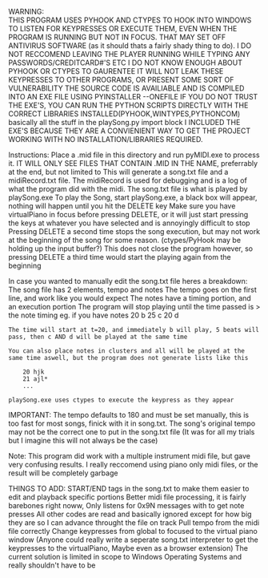 WARNING:	
	THIS PROGRAM USES PYHOOK AND CTYPES TO HOOK INTO WINDOWS TO LISTEN FOR KEYPRESSES OR EXECUTE THEM, EVEN WHEN THE PROGRAM IS RUNNING BUT NOT IN FOCUS.
	THAT MAY SET OFF ANTIVIRUS SOFTWARE (as it should thats a fairly shady thing to do).
	I DO NOT RECCOMEND LEAVING THE PLAYER RUNNING WHILE TYPING ANY PASSWORDS/CREDITCARD#'S ETC
	I DO NOT KNOW ENOUGH ABOUT PYHOOK OR CTYPES TO GAURENTEE IT WILL NOT LEAK THESE KEYPRESSES TO OTHER PROGRAMS, OR PRESENT SOME SORT OF VULNERABILITY
	THE SOURCE CODE IS AVAILIABLE AND IS COMPILED INTO AN EXE FILE USING PYINSTALLER --ONEFILE
	IF YOU DO NOT TRUST THE EXE'S, YOU CAN RUN THE PYTHON SCRIPTS DIRECTLY WITH THE CORRECT LIBRARIES INSTALLED(PYHOOK,WINTYPES,PYTHONCOM) basically all the stuff in the playSong.py import block
	I INCLUDED THE EXE'S BECAUSE THEY ARE A CONVIENIENT WAY TO GET THE PROJECT WORKING WITH NO INSTALLATION/LIBRARIES REQUIRED.

Instructions:
	Place a .mid file in this directory and run pyMIDI.exe to process it. <Press the corresponding key and blah blah blah>
		IT WILL ONLY SEE FILES THAT CONTAIN .MID IN THE NAME, preferrably at the end, but not limited to
	This will generate a song.txt file and a midiRecord.txt file.
	The midiRecord is used for debugging and is a log of what the program did with the midi.
	The song.txt file is what is played by playSong.exe
	To play the Song, start playSong.exe, a black box will appear, nothing will happen until you hit the DELETE key
	Make sure you have virtualPiano in focus before pressing DELETE, or it will just start pressing the keys at whatever you have selected and is annoyingly difficult to stop
	Pressing DELETE a second time stops the song execution, but may not work at the beginning of the song for some reason. (ctypes/PyHook may be holding up the input buffer?)
	This does not close the program however, so pressing DELETE a third time would start the playing again from the beginning

In case you wanted to manually edit the song.txt file heres a breakdown:
	The song file has 2 elements, tempo and notes
	The tempo goes on the first line, and work like you would expect
	The notes have a timing portion, and an execution portion
	The program will stop playing until the time passed is > the note timing
	eg. if you have notes
		20 b
		25 c
		20 d
		
	The time will start at t=20, and immediately b will play, 5 beats will pass, then c AND d will be played at the same time
	
	You can also place notes in clusters and all will be played at the same time aswell, but the program does not generate lists like this
	
		20 hjk
		21 ajl*
		...

	playSong.exe uses ctypes to execute the keypress as they appear
	
IMPORTANT: 	The tempo defaults to 180 and must be set manually, this is too fast for most songs, finick with it in song.txt.
			The song's original tempo may not be the correct one to put in the song.txt file (It was for all my trials but I imagine this will not always be the case)
			
			
Note: This program did work with a multiple instrument midi file, but gave very confusing results.
	  I really reccomend using piano only midi files, or the result will be completely garbage
	  
THINGS TO ADD:
	START/END tags in the song.txt to make them easier to edit and playback specific portions
	Better midi file processing, it is fairly barebones right noww, Only listens for 0x9N messages with to get note presses
		All other codes are read and basically ignored except for how big they are so I can advance throught the file on track
	Pull tempo from the midi file correctly
	Change keypresses from global to focused to the virtual piano window (Anyone could really write a seperate song.txt interpreter to get the keypresses to the virtualPiano, Maybe even as a browser extension)
		The current solution is limited in scope to Windows Operating Systems and really shouldn't have to be
		
